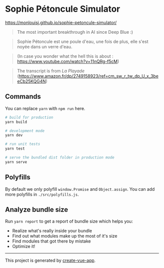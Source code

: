 # Sophie Pétoncule Simulator

https://monlouisj.github.io/sophie-petoncule-simulator/

> The most important breakthrough in AI since Deep Blue :)

> Sophie Pétoncule est une poule d'eau, une fois de plus, elle s'est noyée dans un verre d'eau.

> (In case you wonder what the hell this is about :  https://www.youtube.com/watch?v=11nQRg-f5cM)

> The transcript is from *La Playade* (https://www.amazon.fr/dp/2749158923/ref=cm_sw_r_tw_dp_U_x_3beeCb25KQG4N)

## Commands

You can replace `yarn` with `npm run` here.

```bash
# build for production
yarn build

# development mode
yarn dev

# run unit tests
yarn test

# serve the bundled dist folder in production mode
yarn serve
```

## Polyfills

By default we only polyfill `window.Promise` and `Object.assign`. You can add more polyfills in `./src/polyfills.js`.

## Analyze bundle size

Run `yarn report` to get a report of bundle size which helps you:

- Realize what's really inside your bundle
- Find out what modules make up the most of it's size
- Find modules that got there by mistake
- Optimize it!


---

This project is generated by [create-vue-app](https://github.com/vue-land/create-vue-app).
